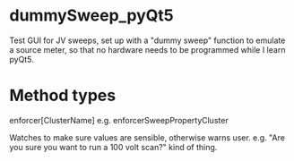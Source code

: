 # dummySweep_pyQt5
Test GUI for JV sweeps, set up with a "dummy sweep" function to emulate a source meter, so that no hardware needs to be programmed while I learn pyQt5.



# Method types

enforcer[ClusterName]
e.g. enforcerSweepPropertyCluster

Watches to make sure values are sensible,  otherwise warns user. e.g. "Are you sure you want to run a 100 volt scan?" kind of thing.
